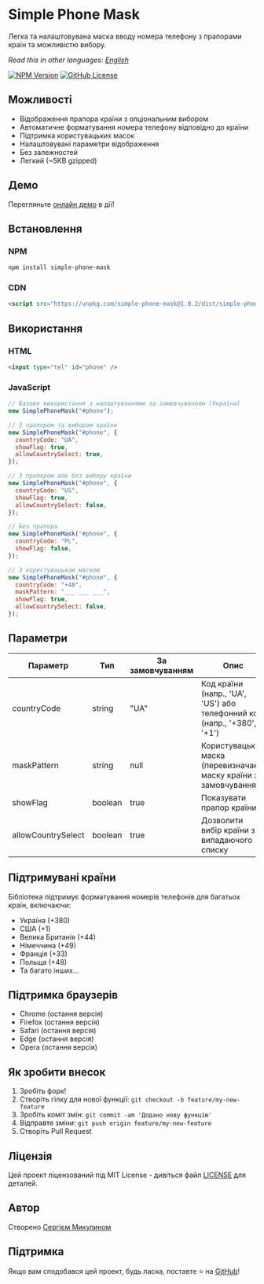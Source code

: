 # Simple Phone Mask

Легка та налаштовувана маска вводу номера телефону з прапорами країн та можливістю вибору.

_Read this in other languages: [English](readme.md)_

[![NPM Version](https://img.shields.io/npm/v/simple-phone-mask.svg)](https://www.npmjs.com/package/simple-phone-mask)
[![GitHub License](https://img.shields.io/github/license/mykulyncom/simple-phone-mask)](https://github.com/mykulyncom/simple-phone-mask/blob/main/LICENSE)

## Можливості

- Відображення прапора країни з опціональним вибором
- Автоматичне форматування номера телефону відповідно до країни
- Підтримка користувацьких масок
- Налаштовувані параметри відображення
- Без залежностей
- Легкий (~5KB gzipped)

## Демо

Перегляньте [онлайн демо](https://mykulyn.com/simple-phone-mask/) в дії!

## Встановлення

### NPM

```bash
npm install simple-phone-mask
```

### CDN

```html
<script src="https://unpkg.com/simple-phone-mask@1.0.2/dist/simple-phone-mask.min.js"></script>
```

## Використання

### HTML

```html
<input type="tel" id="phone" />
```

### JavaScript

```javascript
// Базове використання з налаштуваннями за замовчуванням (Україна)
new SimplePhoneMask("#phone");

// З прапором та вибором країни
new SimplePhoneMask("#phone", {
  countryCode: "UA",
  showFlag: true,
  allowCountrySelect: true,
});

// З прапором але без вибору країни
new SimplePhoneMask("#phone", {
  countryCode: "US",
  showFlag: true,
  allowCountrySelect: false,
});

// Без прапора
new SimplePhoneMask("#phone", {
  countryCode: "PL",
  showFlag: false,
});

// З користувацькою маскою
new SimplePhoneMask("#phone", {
  countryCode: "+48",
  maskPattern: "___ ___ ___",
  showFlag: true,
  allowCountrySelect: false,
});
```

## Параметри

| Параметр           | Тип     | За замовчуванням | Опис                                                                    |
| ------------------ | ------- | ---------------- | ----------------------------------------------------------------------- |
| countryCode        | string  | "UA"             | Код країни (напр., 'UA', 'US') або телефонний код (напр., '+380', '+1') |
| maskPattern        | string  | null             | Користувацька маска (перевизначає маску країни за замовчуванням)        |
| showFlag           | boolean | true             | Показувати прапор країни                                                |
| allowCountrySelect | boolean | true             | Дозволити вибір країни з випадаючого списку                             |

## Підтримувані країни

Бібліотека підтримує форматування номерів телефонів для багатьох країн, включаючи:

- Україна (+380)
- США (+1)
- Велика Британія (+44)
- Німеччина (+49)
- Франція (+33)
- Польща (+48)
- Та багато інших...

## Підтримка браузерів

- Chrome (остання версія)
- Firefox (остання версія)
- Safari (остання версія)
- Edge (остання версія)
- Opera (остання версія)

## Як зробити внесок

1. Зробіть форк!
2. Створіть гілку для нової функції: `git checkout -b feature/my-new-feature`
3. Зробіть коміт змін: `git commit -am 'Додано нову функцію'`
4. Відправте зміни: `git push origin feature/my-new-feature`
5. Створіть Pull Request

## Ліцензія

Цей проект ліцензований під MIT License - дивіться файл [LICENSE](LICENSE) для деталей.

## Автор

Створено [Сергієм Микулином](https://github.com/mykulyncom)

## Підтримка

Якщо вам сподобався цей проект, будь ласка, поставте ⭐️ на [GitHub](https://github.com/mykulyncom/simple-phone-mask)!
